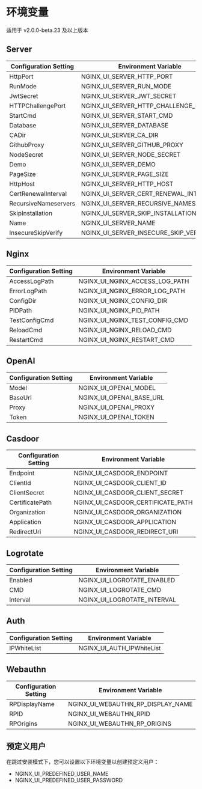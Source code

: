 # 环境变量
适用于 v2.0.0-beta.23 及以上版本

## Server

| Configuration Setting   | Environment Variable                  |
|-------------------------| ------------------------------------- |
| HttpPort                | NGINX_UI_SERVER_HTTP_PORT             |
| RunMode                 | NGINX_UI_SERVER_RUN_MODE              |
| JwtSecret               | NGINX_UI_SERVER_JWT_SECRET            |
| HTTPChallengePort       | NGINX_UI_SERVER_HTTP_CHALLENGE_PORT   |
| StartCmd                | NGINX_UI_SERVER_START_CMD             |
| Database                | NGINX_UI_SERVER_DATABASE              |
| CADir                   | NGINX_UI_SERVER_CA_DIR                |
| GithubProxy             | NGINX_UI_SERVER_GITHUB_PROXY          |
| NodeSecret              | NGINX_UI_SERVER_NODE_SECRET           |
| Demo                    | NGINX_UI_SERVER_DEMO                  |
| PageSize                | NGINX_UI_SERVER_PAGE_SIZE             |
| HttpHost                | NGINX_UI_SERVER_HTTP_HOST             |
| CertRenewalInterval     | NGINX_UI_SERVER_CERT_RENEWAL_INTERVAL |
| RecursiveNameservers    | NGINX_UI_SERVER_RECURSIVE_NAMESERVERS |
| SkipInstallation        | NGINX_UI_SERVER_SKIP_INSTALLATION     |
| Name                    | NGINX_UI_SERVER_NAME                  |
| InsecureSkipVerify      | NGINX_UI_SERVER_INSECURE_SKIP_VERIFY  |

## Nginx

| Configuration Setting         | Environment Variable                  |
| ----------------------------- | ------------------------------------- |
| AccessLogPath                 | NGINX_UI_NGINX_ACCESS_LOG_PATH        |
| ErrorLogPath                  | NGINX_UI_NGINX_ERROR_LOG_PATH         |
| ConfigDir                     | NGINX_UI_NGINX_CONFIG_DIR             |
| PIDPath                       | NGINX_UI_NGINX_PID_PATH               |
| TestConfigCmd                 | NGINX_UI_NGINX_TEST_CONFIG_CMD        |
| ReloadCmd                     | NGINX_UI_NGINX_RELOAD_CMD             |
| RestartCmd                    | NGINX_UI_NGINX_RESTART_CMD            |

## OpenAI

| Configuration Setting         | Environment Variable                  |
| ----------------------------- | ------------------------------------- |
| Model                         | NGINX_UI_OPENAI_MODEL                 |
| BaseUrl                       | NGINX_UI_OPENAI_BASE_URL              |
| Proxy                         | NGINX_UI_OPENAI_PROXY                 |
| Token                         | NGINX_UI_OPENAI_TOKEN                 |

## Casdoor

| Configuration Setting | Environment Variable              |
|-----------------------|-----------------------------------|
| Endpoint              | NGINX_UI_CASDOOR_ENDPOINT         |
| ClientId              | NGINX_UI_CASDOOR_CLIENT_ID        |
| ClientSecret          | NGINX_UI_CASDOOR_CLIENT_SECRET    |
| CertificatePath       | NGINX_UI_CASDOOR_CERTIFICATE_PATH |
| Organization          | NGINX_UI_CASDOOR_ORGANIZATION     |
| Application           | NGINX_UI_CASDOOR_APPLICATION      |
| RedirectUri           | NGINX_UI_CASDOOR_REDIRECT_URI     |

## Logrotate

| Configuration Setting         | Environment Variable                  |
| ----------------------------- | ------------------------------------- |
| Enabled                       | NGINX_UI_LOGROTATE_ENABLED            |
| CMD                           | NGINX_UI_LOGROTATE_CMD                |
| Interval                      | NGINX_UI_LOGROTATE_INTERVAL           |

## Auth

| Configuration Setting | Environment Variable        |
|-----------------------|-----------------------------|
| IPWhiteList           | NGINX_UI_AUTH_IPWhiteList   |

## Webauthn

| Configuration Setting | Environment Variable              |
|-----------------------|-----------------------------------|
| RPDisplayName         | NGINX_UI_WEBAUTHN_RP_DISPLAY_NAME |
| RPID                  | NGINX_UI_WEBAUTHN_RPID            |
| RPOrigins             | NGINX_UI_WEBAUTHN_RP_ORIGINS      |


## 预定义用户

在跳过安装模式下，您可以设置以下环境变量以创建预定义用户：

- NGINX_UI_PREDEFINED_USER_NAME
- NGINX_UI_PREDEFINED_USER_PASSWORD
